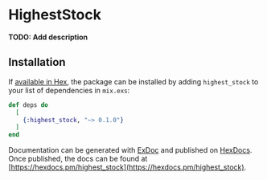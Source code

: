 # HighestStock

**TODO: Add description**

## Installation

If [available in Hex](https://hex.pm/docs/publish), the package can be installed
by adding `highest_stock` to your list of dependencies in `mix.exs`:

```elixir
def deps do
  [
    {:highest_stock, "~> 0.1.0"}
  ]
end
```

Documentation can be generated with [ExDoc](https://github.com/elixir-lang/ex_doc)
and published on [HexDocs](https://hexdocs.pm). Once published, the docs can
be found at [https://hexdocs.pm/highest_stock](https://hexdocs.pm/highest_stock).

